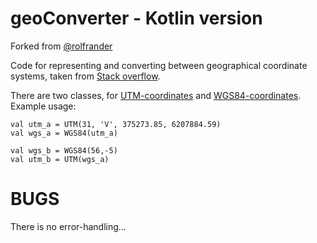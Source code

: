 # geoConverter - Kotlin version

Forked from [@rolfrander](https://github.com/rolfrander/geo)

Code for representing and converting between geographical coordinate systems, taken from
[Stack overflow](https://stackoverflow.com/questions/176137/java-convert-lat-lon-to-utm).

There are two classes, for [UTM-coordinates](https://en.wikipedia.org/wiki/Universal_Transverse_Mercator_coordinate_system)
and [WGS84-coordinates](https://en.wikipedia.org/wiki/World_Geodetic_System).
Example usage:

```
val utm_a = UTM(31, 'V', 375273.85, 6207884.59)
val wgs_a = WGS84(utm_a)

val wgs_b = WGS84(56,-5)
val utm_b = UTM(wgs_a)
```

# BUGS
There is no error-handling...

